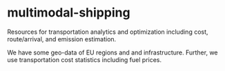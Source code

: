 # multimodal-shipping

Resources for transportation analytics and optimization including cost, route/arrival, and emission estimation.

We have some geo-data of EU regions and and infrastructure.
Further, we use transportation cost statistics including fuel prices.
